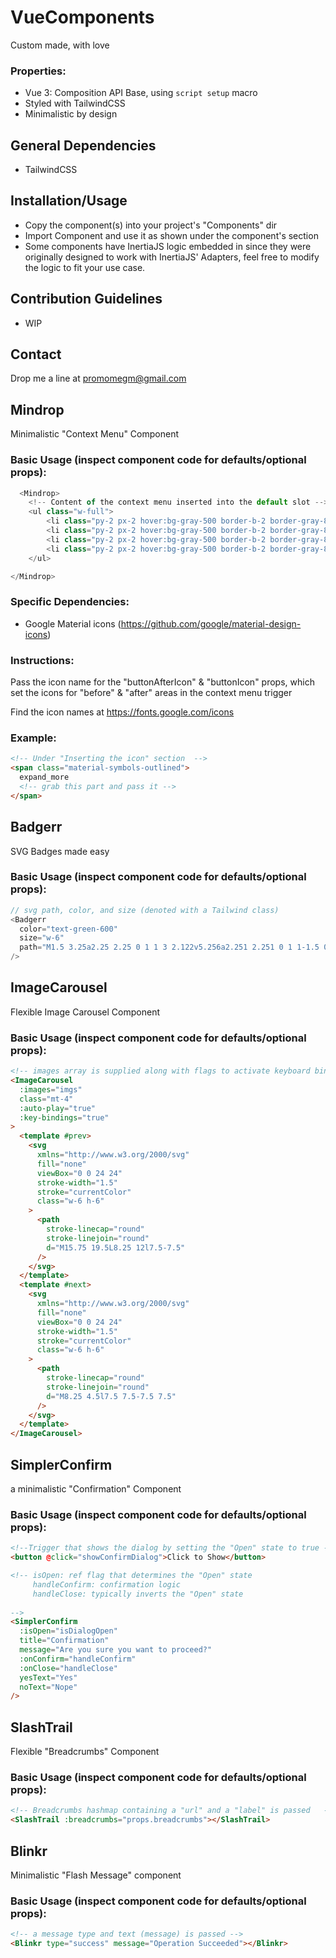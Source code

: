 # VueComponents

Custom made, with love

### Properties:

- Vue 3: Composition API Base, using `script setup` macro
- Styled with TailwindCSS
- Minimalistic by design

## General Dependencies

- TailwindCSS

## Installation/Usage

- Copy the component(s) into your project's "Components" dir
- Import Component and use it as shown under the component's section
- Some components have InertiaJS logic embedded in since they were originally designed to work with InertiaJS' Adapters,
  feel free to modify the logic to fit your use case.

## Contribution Guidelines

- WIP

## Contact

Drop me a line at promomegm@gmail.com

## Mindrop

Minimalistic "Context Menu" Component

### Basic Usage (inspect component code for defaults/optional props):

```js
  <Mindrop>
    <!-- Content of the context menu inserted into the default slot -->
    <ul class="w-full">
        <li class="py-2 px-2 hover:bg-gray-500 border-b-2 border-gray-800 cursor-pointer">Menu Item</li>
        <li class="py-2 px-2 hover:bg-gray-500 border-b-2 border-gray-800 cursor-pointer">Menu Item</li>
        <li class="py-2 px-2 hover:bg-gray-500 border-b-2 border-gray-800 cursor-pointer">Menu Item</li>
        <li class="py-2 px-2 hover:bg-gray-500 border-b-2 border-gray-800 cursor-pointer">Menu Item</li>
    </ul>

</Mindrop>
```

### Specific Dependencies:

- Google Material icons (https://github.com/google/material-design-icons)

### Instructions:

Pass the icon name for the "buttonAfterIcon" & "buttonIcon" props, which set the icons for "before" & "after" areas in the context menu trigger

Find the icon names at https://fonts.google.com/icons

### Example:

```html
<!-- Under "Inserting the icon" section  -->
<span class="material-symbols-outlined">
  expand_more
  <!-- grab this part and pass it -->
</span>
```

## Badgerr

SVG Badges made easy

### Basic Usage (inspect component code for defaults/optional props):

```js
// svg path, color, and size (denoted with a Tailwind class)
<Badgerr
  color="text-green-600"
  size="w-6"
  path="M1.5 3.25a2.25 2.25 0 1 1 3 2.122v5.256a2.251 2.251 0 1 1-1.5 0V5.372A2.25 2.25 0 0 1 1.5 3.25Zm5.677-.177L9.573.677A.25.25 0 0 1 10 .854V2.5h1A2.5 2.5 0 0 1 13.5 5v5.628a2.251 2.251 0 1 1-1.5 0V5a1 1 0 0 0-1-1h-1v1.646a.25.25 0 0 1-.427.177L7.177 3.427a.25.25 0 0 1 0-.354ZM3.75 2.5a.75.75 0 1 0 0 1.5.75.75 0 0 0 0-1.5Zm0 9.5a.75.75 0 1 0 0 1.5.75.75 0 0 0 0-1.5Zm8.25.75a.75.75 0 1 0 1.5 0 .75.75 0 0 0-1.5 0Z"
/>
```

## ImageCarousel

Flexible Image Carousel Component

### Basic Usage (inspect component code for defaults/optional props):

```html
<!-- images array is supplied along with flags to activate keyboard bindings and carousel autoplay -->
<ImageCarousel
  :images="imgs"
  class="mt-4"
  :auto-play="true"
  :key-bindings="true"
>
  <template #prev>
    <svg
      xmlns="http://www.w3.org/2000/svg"
      fill="none"
      viewBox="0 0 24 24"
      stroke-width="1.5"
      stroke="currentColor"
      class="w-6 h-6"
    >
      <path
        stroke-linecap="round"
        stroke-linejoin="round"
        d="M15.75 19.5L8.25 12l7.5-7.5"
      />
    </svg>
  </template>
  <template #next>
    <svg
      xmlns="http://www.w3.org/2000/svg"
      fill="none"
      viewBox="0 0 24 24"
      stroke-width="1.5"
      stroke="currentColor"
      class="w-6 h-6"
    >
      <path
        stroke-linecap="round"
        stroke-linejoin="round"
        d="M8.25 4.5l7.5 7.5-7.5 7.5"
      />
    </svg>
  </template>
</ImageCarousel>
```

## SimplerConfirm

a minimalistic "Confirmation" Component

### Basic Usage (inspect component code for defaults/optional props):

```html
<!--Trigger that shows the dialog by setting the "Open" state to true -->
<button @click="showConfirmDialog">Click to Show</button>

<!-- isOpen: ref flag that determines the "Open" state 
     handleConfirm: confirmation logic
     handleClose: typically inverts the "Open" state
     
-->
<SimplerConfirm
  :isOpen="isDialogOpen"
  title="Confirmation"
  message="Are you sure you want to proceed?"
  :onConfirm="handleConfirm"
  :onClose="handleClose"
  yesText="Yes"
  noText="Nope"
/>
```

## SlashTrail

Flexible "Breadcrumbs" Component

### Basic Usage (inspect component code for defaults/optional props):

```html
<!-- Breadcrumbs hashmap containing a "url" and a "label" is passed   -->
<SlashTrail :breadcrumbs="props.breadcrumbs"></SlashTrail>
```

## Blinkr

Minimalistic "Flash Message" component

### Basic Usage (inspect component code for defaults/optional props):

```html
<!-- a message type and text (message) is passed -->
<Blinkr type="success" message="Operation Succeeded"></Blinkr>
```
